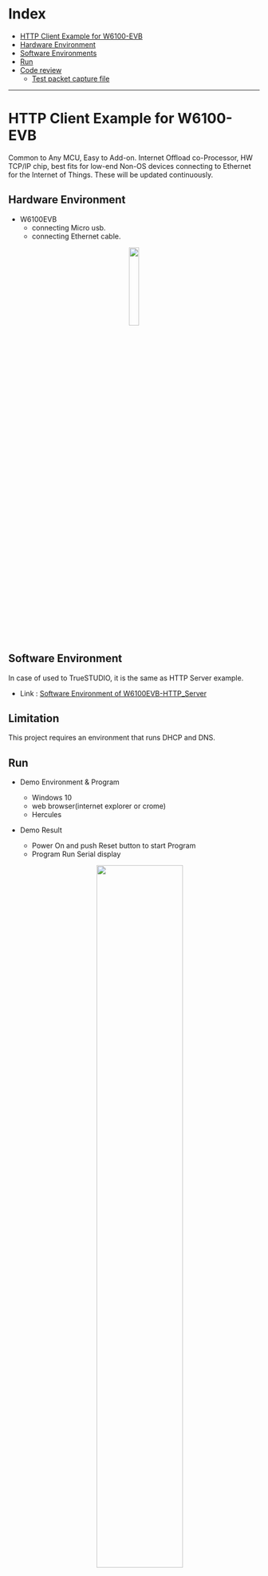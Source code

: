 # Index
- [HTTP Client Example for W6100-EVB](#HTTP-Client-Example-for-W6100-EVB)
- [Hardware Environment](#Hardware-Environment)
- [Software Environments](#Software-Environment)
- [Run](#Run)
- [Code review](#Code-review)
  - [Test packet capture file](#Test-packet-capture-file)



------
# HTTP Client Example for W6100-EVB
Common to Any MCU, Easy to Add-on. Internet Offload co-Processor, HW TCP/IP chip,
best fits for low-end Non-OS devices connecting to Ethernet for the Internet of Things. These will be updated continuously.

## Hardware Environment
* W6100EVB
  - connecting Micro usb.
  - connecting Ethernet cable. <br>
<p align="center">
  <img width="20%" src="https://wizwiki.net/wiki/lib/exe/fetch.php?w=600&tok=eabde4&media=products:w6100:w6100_evb:w6100-evb_callout.png" />
</p>

## Software Environment
In case of used to TrueSTUDIO, it is the same as HTTP Server example.
 - Link : [Software Environment of W6100EVB-HTTP_Server](https://github.com/WIZnet-ioLibrary/W6100EVB-HTTP_Server#Software-Environment)

## Limitation
This project requires an environment that runs DHCP and DNS.

## Run
* Demo Environment & Program <br>

  - Windows 10 <br>
  - web browser(internet explorer or crome)
  - Hercules <br>

* Demo Result <br>
  - Power On and push Reset button to start Program<br>
  - Program Run Serial display <br>
  <p align="center">
    <img width="60%" src="https://user-images.githubusercontent.com/34225062/56174744-f06dca80-602e-11e9-931c-c2dd459e16a1.png" />      
    <img width="60%" src="https://user-images.githubusercontent.com/34225062/56174745-f1066100-602e-11e9-9f1a-9cd9f0febdc7.png" />    
  </p>
  
  - If you want to work over IP version 6, set the ip_ver value which is in main.c from AS_IPV4 to AS_IPV6.
  <p align="center">  
    <img width="30%" src="https://user-images.githubusercontent.com/34225062/56016283-b0f56480-5d36-11e9-95f2-134cfa103c80.png" />       
  </p>

  ## Code review
  * main.c code flow <br>
  <p align="center">
    <img width="40%" src="https://user-images.githubusercontent.com/34225062/56019764-74c70180-5d40-11e9-9e36-8867417a16c7.jpg" />
  </p>

   ## Test packet capture file
    -Test packet capture file :  [HTTP_Client_Packet.zip](https://github.com/WIZnet-ioLibrary/W6100EVB-HTTP_Client/files/3071859/http_client_packet.zip)

